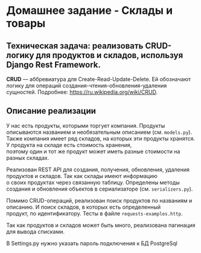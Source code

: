 # Домашнее задание - Склады и товары

## Техническая задача: реализовать CRUD-логику для продуктов и складов, используя Django Rest Framework.

**CRUD** — аббревиатура для Create-Read-Update-Delete. Ей обозначают логику для операций создания-чтения-обновления-удаления сущностей. Подробнее: https://ru.wikipedia.org/wiki/CRUD.

## Описание реализации

У нас есть продукты, которыми торгует компания. Продукты описываются названием и необязательным описанием (см. `models.py`).  
Также компания имеет ряд складов, на которых эти продукты хранятся. У продукта на складе есть стоимость хранения,   
поэтому один и тот же продукт может иметь разные стоимости на разных складах.

Реализован REST API для создания, получения, обновления, удаления продуктов и складов. Так как склады имеют информацию   
о своих продуктах через связанную таблицу. Определены методы создания и обновления объектов в сериализаторе (см. `serializers.py`).

Помимо CRUD-операций, реализован поиск продуктов по названиям и описанию. И поиск складов, в которых есть определенный   
продукт, по идентификатору. Тесты в файле `requests-examples.http`.  

Так как продуктов и складов может быть много, реализована пагинация для вывода списками.  

В Settings.py нужно указать пароль подключения к БД PostgreSql  
